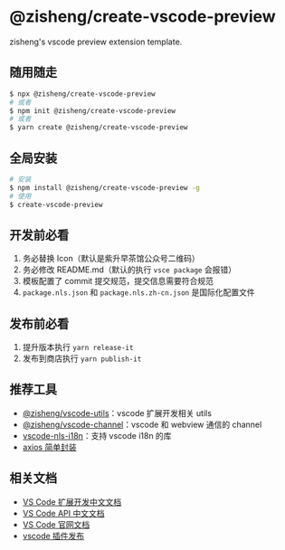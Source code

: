 # @zisheng/create-vscode-preview

zisheng's vscode preview extension template.

## 随用随走

```sh
$ npx @zisheng/create-vscode-preview
# 或者
$ npm init @zisheng/create-vscode-preview
# 或者
$ yarn create @zisheng/create-vscode-preview
```

## 全局安装

```sh
# 安装
$ npm install @zisheng/create-vscode-preview -g
# 使用
$ create-vscode-preview
```

## 开发前必看

1. 务必替换 Icon（默认是紫升早茶馆公众号二维码）
2. 务必修改 README.md（默认的执行 `vsce package` 会报错）
3. 模板配置了 commit 提交规范，提交信息需要符合规范
4. `package.nls.json` 和 `package.nls.zh-cn.json` 是国际化配置文件

## 发布前必看

1. 提升版本执行 `yarn release-it`
2. 发布到商店执行 `yarn publish-it`

## 推荐工具

- [@zisheng/vscode-utils](https://github.com/youngjuning/zisheng/tree/main/packages/vscode-utils)：vscode 扩展开发相关 utils
- [@zisheng/vscode-channel](https://github.com/youngjuning/zisheng/tree/main/packages/vscode-channel)：vscode 和 webview 通信的 channel
- [vscode-nls-i18n](https://www.npmjs.com/package/vscode-nls-i18n)：支持 vscode i18n 的库
- [axios 简单封装](https://github.com/youngjuning/juejin-me/blob/main/src/utils/axios.ts)

## 相关文档

- [VS Code 扩展开发中文文档](https://liiked.github.io/VS-Code-Extension-Doc-ZH/#/)
- [VS Code API 中文文档](https://vscode-api-cn.js.org/)
- [VS Code 官网文档](https://code.visualstudio.com/docs)
- [vscode 插件发布](http://tny.im/bShcp)
